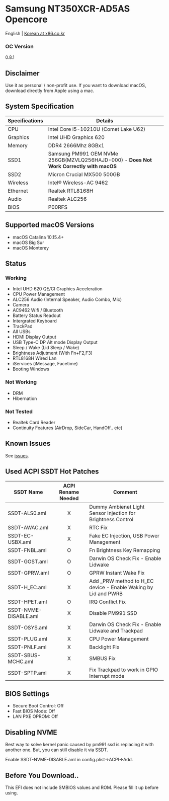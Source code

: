 # Samsung NT350XCR-AD5AS Opencore
English | [Korean at x86.co.kr](https://x86.co.kr/mymac/6519428)
### OC Version
0.8.1
## Disclaimer 
Use it as personal / non-profit use. 
If you want to download macOS, download directly from Apple using a mac.
## System Specification
|Specifications|Details|
|------|---|
|CPU|Intel Core i5-10210U (Comet Lake U62) |
|Graphics|Intel UHD Graphics 620|
|Memory|DDR4 2666Mhz 8GBx1|
|SSD1|Samsung PM991 OEM NVMe 256GB(MZVLQ256HAJD-000) - **Does Not Work Correctly with macOS**|
|SSD2|Micron Crucial MX500 500GB|
|Wireless|Intel® Wireless-AC 9462|
|Ethernet|Realtek RTL8168H|
|Audio|Realtek ALC256|
|BIOS|P00RFS|
## Supported macOS Versions
* macOS Catalina 10.15.4+
* macOS Big Sur 
* macOS Monterey
## Status
### Working
* Intel UHD 620 QE/CI Graphics Acceleration
* CPU Power Management
* ALC256 Audio (Internal Speaker, Audio Combo, Mic)
* Camera
* AC9462 Wifi / Bluetooth
* Battery Status Readout
* Intergrated Keyboard
* TrackPad
* All USBs
* HDMI Display Output
* USB Type-C DP Alt mode Display Output
* Sleep / Wake (Lid Sleep / Wake)
* Brightness Adjutment (With Fn+F2,F3)
* RTL8168H Wired Lan
* iServices (iMessage, Facetime)
* Booting Windows
### Not Working
* DRM
* Hibernation
### Not Tested
* Realtek Card Reader
* Continuity Features (AirDrop, SideCar, HandOff.. etc)
## Known Issues
See [issues](https://github.com/PKRN0/Samsung-NT350XCR-AD5AS-Opencore/issues).
## Used ACPI SSDT Hot Patches
|SSDT Name|ACPI Rename Needed|Comment|
|----------|:------------------:|------|
|SSDT-ALS0.aml|	X	|Dummy Ambienet Light Sensor Injection for Brightness Control|
|SSDT-AWAC.aml|	X	|RTC Fix|
|SSDT-EC-USBX.aml| X |Fake EC Injection, USB Power Management|
|SSDT-FNBL.aml|	O	|Fn Brightness Key Remapping|
|SSDT-GOST.aml|	O |Darwin OS Check Fix - Enable Lidwake|
|SSDT-GPRW.aml|	O	|GPRW Instant Wake Fix|
|SSDT-H_EC.aml|	X	|Add _PRW method to H_EC device - Enable Waking by Lid and PWRB|
|SSDT-HPET.aml|	O |IRQ Conflict Fix|
|SSDT-NVME-DISABLE.aml| X |Disable PM991 SSD|
|SSDT-OSYS.aml|	X	|Darwin OS Check Fix - Enable Lidwake and Trackpad|
|SSDT-PLUG.aml|	X	|CPU Power Management|
|SSDT-PNLF.aml|	X	|Backlight Fix|
|SSDT-SBUS-MCHC.aml|	X	|SMBUS Fix|
|SSDT-SPTP.aml|	X	|Fix Trackpad to work in GPIO Interrupt mode|

## BIOS Settings
* Secure Boot Control: Off
* Fast BIOS Mode: Off
* LAN PXE OPROM: Off

## Disabling NVME
Best way to solve kernel panic caused by pm991 ssd is replacing it with another one.
But, you can still disable it via SSDT.

Enable SSDT-NVME-DISABLE.aml in config.plist->ACPI->Add.
## Before You Download..
This EFI does not include SMBIOS values and ROM. Please fill it up before using.
